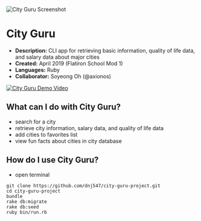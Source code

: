 ![City Guru Screenshot](https://user-images.githubusercontent.com/35350822/61997928-1a8f4980-b06e-11e9-9647-d3e52659190f.png)

# City Guru
* **Description:** CLI app for retrieving basic information, quality of life data, and salary data about major cities
* **Created:** April 2019 (Flatiron School Mod 1)
* **Languages:** Ruby
* **Collaborator:** Soyeong Oh (@axionos)

[![City Guru Demo Video](https://user-images.githubusercontent.com/35350822/61998015-30e9d500-b06f-11e9-9d40-296897a3a042.png)](https://s3.us-east-2.amazonaws.com/video.9/City_Guru.mp4)

## What can I do with City Guru?
* search for a city
* retrieve city information, salary data, and quality of life data
* add cities to favorites list
* view fun facts about cities in city database

## How do I use City Guru?
* open terminal
```
git clone https://github.com/dnj547/city-guru-project.git
cd city-guru-project
bundle
rake db:migrate
rake db:seed
ruby bin/run.rb
```
